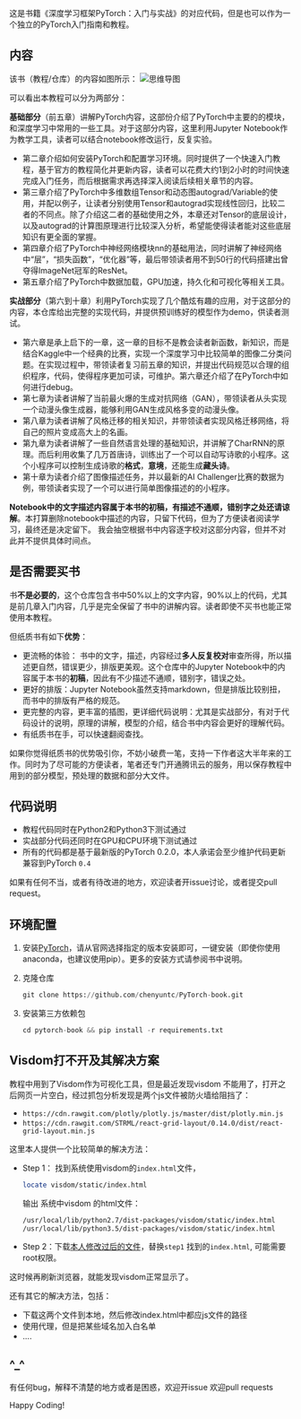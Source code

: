 这是书籍《深度学习框架PyTorch：入门与实战》的对应代码，但是也可以作为一个独立的PyTorch入门指南和教程。


## 内容

该书（教程/仓库）的内容如图所示：
![思维导图](http://7zh43r.com2.z0.glb.clouddn.com/del/mindmap.png)

可以看出本教程可以分为两部分：

**基础部分**（前五章）讲解PyTorch内容，这部份介绍了PyTorch中主要的的模块，和深度学习中常用的一些工具。对于这部分内容，这里利用Jupyter Notebook作为教学工具，读者可以结合notebook修改运行，反复实验。

- 第二章介绍如何安装PyTorch和配置学习环境。同时提供了一个快速入门教程，基于官方的教程简化并更新内容，读者可以花费大约1到2小时的时间快速完成入门任务，而后根据需求再选择深入阅读后续相关章节的内容。
- 第三章介绍了PyTorch中多维数组Tensor和动态图autograd/Variable的使用，并配以例子，让读者分别使用Tensor和autograd实现线性回归，比较二者的不同点。除了介绍这二者的基础使用之外，本章还对Tensor的底层设计，以及autograd的计算图原理进行比较深入分析，希望能使得读者能对这些底层知识有更全面的掌握。
- 第四章介绍了PyTorch中神经网络模块nn的基础用法，同时讲解了神经网络中“层”，“损失函数”，“优化器”等，最后带领读者用不到50行的代码搭建出曾夺得ImageNet冠军的ResNet。
- 第五章介绍了PyTorch中数据加载，GPU加速，持久化和可视化等相关工具。

**实战部分**（第六到十章）利用PyTorch实现了几个酷炫有趣的应用，对于这部分的内容，本仓库给出完整的实现代码，并提供预训练好的模型作为demo，供读者测试。

- 第六章是承上启下的一章，这一章的目标不是教会读者新函数，新知识，而是结合Kaggle中一个经典的比赛，实现一个深度学习中比较简单的图像二分类问题。在实现过程中，带领读者复习前五章的知识，并提出代码规范以合理的组织程序，代码，使得程序更加可读，可维护。第六章还介绍了在PyTorch中如何进行debug。
- 第七章为读者讲解了当前最火爆的生成对抗网络（GAN），带领读者从头实现一个动漫头像生成器，能够利用GAN生成风格多变的动漫头像。
- 第八章为读者讲解了风格迁移的相关知识，并带领读者实现风格迁移网络，将自己的照片变成高大上的名画。
- 第九章为读者讲解了一些自然语言处理的基础知识，并讲解了CharRNN的原理。而后利用收集了几万首唐诗，训练出了一个可以自动写诗歌的小程序。这个小程序可以控制生成诗歌的**格式**，**意境**，还能生成**藏头诗**。
- 第十章为读者介绍了图像描述任务，并以最新的AI Challenger比赛的数据为例，带领读者实现了一个可以进行简单图像描述的的小程序。


 **Notebook中的文字描述内容属于本书的初稿，有描述不通顺，错别字之处还请谅解**。本打算删除notebook中描述的内容，只留下代码，但为了方便读者阅读学习，最终还是决定留下。 我会抽空根据书中内容逐字校对这部分内容，但并不对此并不提供具体时间点。

## 是否需要买书

书**不是必要的**，这个仓库包含书中50%以上的文字内容，90%以上的代码，尤其是前几章入门内容，几乎是完全保留了书中的讲解内容。读者即使不买书也能正常使用本教程。

但纸质书有如下**优势**：

- 更流畅的体验： 书中的文字，描述，内容经过**多人反复校对**审查所得，所以描述更自然，错误更少，排版更美观。这个仓库中的Jupyter Notebook中的内容属于本书的**初稿**，因此有不少描述不通顺，错别字，错误之处。
- 更好的排版：Jupyter Notebook虽然支持markdown，但是排版比较别扭，而书中的排版有严格的规范。
- 更完整的内容，更丰富的插图，更详细代码说明：尤其是实战部分，有对于代码设计的说明，原理的讲解，模型的介绍，结合书中内容会更好的理解代码。
- 有纸质书在手，可以快速翻阅查找。

如果你觉得纸质书的优势吸引你，不妨小破费一笔，支持一下作者这大半年来的工作。同时为了尽可能的方便读者，笔者还专门开通腾讯云的服务，用以保存教程中用到的部分模型，预处理的数据和部分大文件。

## 代码说明

- 教程代码同时在Python2和Python3下测试通过
- 实战部分代码还同时在GPU和CPU环境下测试通过
- 所有的代码都是基于最新版的PyTorch 0.2.0，本人承诺会至少维护代码更新兼容到PyTorch `0.4`

如果有任何不当，或者有待改进的地方，欢迎读者开issue讨论，或者提交pull request。

## 环境配置

1. 安装[PyTorch](http://pytorch.org)，请从官网选择指定的版本安装即可，一键安装（即使你使用anaconda，也建议使用pip）。更多的安装方式请参阅书中说明。

2. 克隆仓库

   ```python
   git clone https://github.com/chenyuntc/PyTorch-book.git
   ```

3. 安装第三方依赖包

   ```python
   cd pytorch-book && pip install -r requirements.txt
   ```

## Visdom打不开及其解决方案

教程中用到了Visdom作为可视化工具，但是最近发现visdom 不能用了，打开之后网页一片空白，经过抓包分析发现是两个js文件被防火墙给阻挡了：

- `https://cdn.rawgit.com/plotly/plotly.js/master/dist/plotly.min.js`
- `https://cdn.rawgit.com/STRML/react-grid-layout/0.14.0/dist/react-grid-layout.min.js`

这里本人提供一个比较简单的解决方法：
- Step 1： 找到系统使用visdom的`index.html`文件，

  ```Bash
  locate visdom/static/index.html
  ```

  输出 系统中visdom 的html文件：

  ```Bash
  /usr/local/lib/python2.7/dist-packages/visdom/static/index.html
  /usr/local/lib/python3.5/dist-packages/visdom/static/index.html
  ```

- Step 2：下载[本人修改过后的文件](http://pytorch-1252820389.cosbj.myqcloud.com/visdom/index.html)，替换`step1` 找到的`index.html`, 可能需要root权限。

这时候再刷新浏览器，就能发现visdom正常显示了。

还有其它的解决方法，包括：
- 下载这两个文件到本地，然后修改index.html中都应js文件的路径
- 使用代理，但是把某些域名加入白名单
- ....

## ^_^

有任何bug，解释不清楚的地方或者是困惑，欢迎开issue
欢迎pull requests

Happy Coding!
